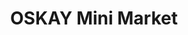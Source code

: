 ---
title: "OSKAY Mini Market"
url: /ciudad-guayana-puerto-ordaz/oskay-mini-market/
shop: comodidad
---